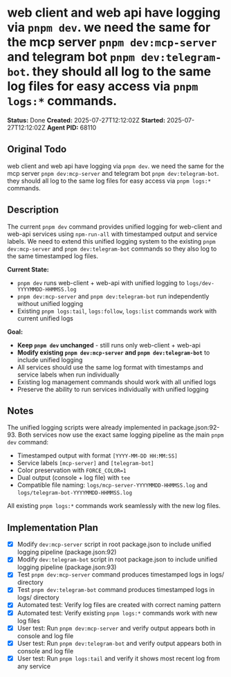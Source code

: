 # web client and web api have logging via `pnpm dev`. we need the same for the mcp server `pnpm dev:mcp-server` and telegram bot `pnpm dev:telegram-bot`. they should all log to the same log files for easy access via `pnpm logs:*` commands.

**Status:** Done
**Created:** 2025-07-27T12:12:02Z
**Started:** 2025-07-27T12:12:02Z
**Agent PID:** 68110

## Original Todo

web client and web api have logging via `pnpm dev`. we need the same for the mcp server `pnpm dev:mcp-server` and telegram bot `pnpm dev:telegram-bot`. they should all log to the same log files for easy access via `pnpm logs:*` commands.

## Description

The current `pnpm dev` command provides unified logging for web-client and web-api services using `npm-run-all` with timestamped output and service labels. We need to extend this unified logging system to the existing `pnpm dev:mcp-server` and `pnpm dev:telegram-bot` commands so they also log to the same timestamped log files.

**Current State:**
- `pnpm dev` runs web-client + web-api with unified logging to `logs/dev-YYYYMMDD-HHMMSS.log`
- `pnpm dev:mcp-server` and `pnpm dev:telegram-bot` run independently without unified logging
- Existing `pnpm logs:tail`, `logs:follow`, `logs:list` commands work with current unified logs

**Goal:**
- **Keep `pnpm dev` unchanged** - still runs only web-client + web-api
- **Modify existing `pnpm dev:mcp-server` and `pnpm dev:telegram-bot`** to include unified logging
- All services should use the same log format with timestamps and service labels when run individually
- Existing log management commands should work with all unified logs
- Preserve the ability to run services individually with unified logging

## Notes

The unified logging scripts were already implemented in package.json:92-93. Both services now use the exact same logging pipeline as the main `pnpm dev` command:

- Timestamped output with format `[YYYY-MM-DD HH:MM:SS]`
- Service labels `[mcp-server]` and `[telegram-bot]`
- Color preservation with `FORCE_COLOR=1`
- Dual output (console + log file) with `tee`
- Compatible file naming: `logs/mcp-server-YYYYMMDD-HHMMSS.log` and `logs/telegram-bot-YYYYMMDD-HHMMSS.log`

All existing `pnpm logs:*` commands work seamlessly with the new log files.

## Implementation Plan

- [x] Modify `dev:mcp-server` script in root package.json to include unified logging pipeline (package.json:92)
- [x] Modify `dev:telegram-bot` script in root package.json to include unified logging pipeline (package.json:93)
- [x] Test `pnpm dev:mcp-server` command produces timestamped logs in logs/ directory
- [x] Test `pnpm dev:telegram-bot` command produces timestamped logs in logs/ directory  
- [x] Automated test: Verify log files are created with correct naming pattern
- [x] Automated test: Verify existing `pnpm logs:*` commands work with new log files
- [x] User test: Run `pnpm dev:mcp-server` and verify output appears both in console and log file
- [x] User test: Run `pnpm dev:telegram-bot` and verify output appears both in console and log file
- [x] User test: Run `pnpm logs:tail` and verify it shows most recent log from any service